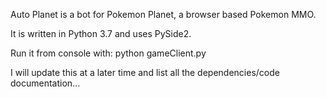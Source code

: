 Auto Planet is a bot for Pokemon Planet, a browser based Pokemon MMO.

It is written in Python 3.7 and uses PySide2.

Run it from console with: python gameClient.py

I will update this at a later time and list all the dependencies/code documentation...
